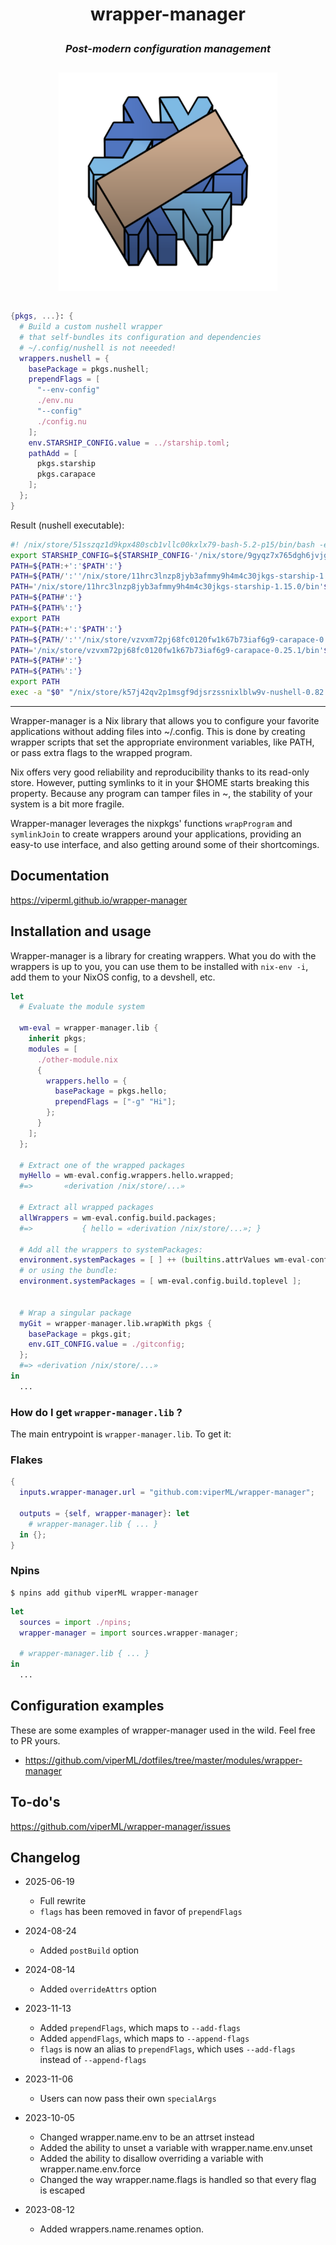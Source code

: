 <h1>
    <p align="center">
        <b>wrapper-manager</b>
    </p>
</h1>

<h3>
    <p align="center">
        <i>Post-modern configuration management</i>
    </p>
</h3>

<p class="wm-logo" align="center" style="margin: 2em auto;">
  <img src="./public/wrapper.svg" alt="wrapped nixos logo" onerror="this.remove()"  width="350"/>
</p>


```nix
{pkgs, ...}: {
  # Build a custom nushell wrapper
  # that self-bundles its configuration and dependencies
  # ~/.config/nushell is not neeeded!
  wrappers.nushell = {
    basePackage = pkgs.nushell;
    prependFlags = [
      "--env-config"
      ./env.nu
      "--config"
      ./config.nu
    ];
    env.STARSHIP_CONFIG.value = ../starship.toml;
    pathAdd = [
      pkgs.starship
      pkgs.carapace
    ];
  };
}
```

Result (nushell executable):

```bash
#! /nix/store/51sszqz1d9kpx480scb1vllc00kxlx79-bash-5.2-p15/bin/bash -e
export STARSHIP_CONFIG=${STARSHIP_CONFIG-'/nix/store/9gyqz7x765dgh6jvjgnsmiq1zp8lm2y8-starship.toml'}
PATH=${PATH:+':'$PATH':'}
PATH=${PATH/':''/nix/store/11hrc3lnzp8jyb3afmmy9h4m4c30jkgs-starship-1.15.0/bin'':'/':'}
PATH='/nix/store/11hrc3lnzp8jyb3afmmy9h4m4c30jkgs-starship-1.15.0/bin'$PATH
PATH=${PATH#':'}
PATH=${PATH%':'}
export PATH
PATH=${PATH:+':'$PATH':'}
PATH=${PATH/':''/nix/store/vzvxm72pj68fc0120fw1k67b73iaf6g9-carapace-0.25.1/bin'':'/':'}
PATH='/nix/store/vzvxm72pj68fc0120fw1k67b73iaf6g9-carapace-0.25.1/bin'$PATH
PATH=${PATH#':'}
PATH=${PATH%':'}
export PATH
exec -a "$0" "/nix/store/k57j42qv2p1msgf9djsrzssnixlblw9v-nushell-0.82.0/bin/.nu-wrapped"  --env-config /nix/store/zx7cc0fmr3gsbxfvdri8b1pnybsh8hd9-env.nu --config /nix/store/n4mdvfbcc81i9bhrakw7r6wnk4nygbdl-config.nu "$@"
```

---

Wrapper-manager is a Nix library that allows you to configure your favorite applications
without adding files into ~/.config.
This is done by creating wrapper scripts that set the appropriate environment variables, like PATH,
or pass extra flags to the wrapped program.

Nix offers very good reliability and reproducibility thanks to its read-only store.
However, putting symlinks to it in your $HOME starts breaking this property.
Because any program can tamper files in ~, the stability of your system is a bit
more fragile.

Wrapper-manager leverages the nixpkgs' functions `wrapProgram` and `symlinkJoin` to create wrappers
around your applications, providing an easy-to use interface, and also getting
around some of their shortcomings.


## **Documentation**

https://viperml.github.io/wrapper-manager


## **Installation and usage**

Wrapper-manager is a library for creating wrappers. What you do with the wrappers is up to you,
you can use them to be installed with `nix-env -i`, add them to your NixOS config, to a devshell,
etc.

```nix
let
  # Evaluate the module system

  wm-eval = wrapper-manager.lib {
    inherit pkgs;
    modules = [
      ./other-module.nix
      {
        wrappers.hello = {
          basePackage = pkgs.hello;
          prependFlags = ["-g" "Hi"];
        };
      }
    ];
  };

  # Extract one of the wrapped packages
  myHello = wm-eval.config.wrappers.hello.wrapped;
  #=>       «derivation /nix/store/...»

  # Extract all wrapped packages
  allWrappers = wm-eval.config.build.packages;
  #=>           { hello = «derivation /nix/store/...»; }

  # Add all the wrappers to systemPackages:
  environment.systemPackages = [ ] ++ (builtins.attrValues wm-eval-config.build.packages);
  # or using the bundle:
  environment.systemPackages = [ wm-eval.config.build.toplevel ];


  # Wrap a singular package
  myGit = wrapper-manager.lib.wrapWith pkgs {
    basePackage = pkgs.git;
    env.GIT_CONFIG.value = ./gitconfig;
  };
  #=> «derivation /nix/store/...»
in
  ...
```

### How do I get `wrapper-manager.lib` ?

The main entrypoint is `wrapper-manager.lib`. To get it:

### Flakes

```nix
{
  inputs.wrapper-manager.url = "github.com:viperML/wrapper-manager";

  outputs = {self, wrapper-manager}: let
    # wrapper-manager.lib { ... }
  in {};
}
```

### Npins

```
$ npins add github viperML wrapper-manager
```

```nix
let
  sources = import ./npins;
  wrapper-manager = import sources.wrapper-manager;

  # wrapper-manager.lib { ... }
in
  ...
```


## **Configuration examples**

These are some examples of wrapper-manager used in the wild. Feel free to PR yours.

- https://github.com/viperML/dotfiles/tree/master/modules/wrapper-manager


## To-do's

https://github.com/viperML/wrapper-manager/issues

## Changelog

- 2025-06-19
  - Full rewrite
  - `flags` has been removed in favor of `prependFlags`

- 2024-08-24
  - Added `postBuild` option

- 2024-08-14
  - Added `overrideAttrs` option

- 2023-11-13
  - Added `prependFlags`, which maps to `--add-flags`
  - Added `appendFlags`, which maps to `--append-flags`
  - `flags` is now an alias to `prependFlags`, which uses `--add-flags` instead of `--append-flags`

- 2023-11-06
  - Users can now pass their own `specialArgs`

- 2023-10-05
  - Changed wrapper.name.env to be an attrset instead
  - Added the ability to unset a variable with wrapper.name.env.unset
  - Added the ability to disallow overriding a variable with wrapper.name.env.force
  - Changed the way wrapper.name.flags is handled so that every flag is escaped

- 2023-08-12
  - Added wrappers.name.renames option.

<style>
  .VPDoc .wm-logo {
    display: none;
  }
</style>
